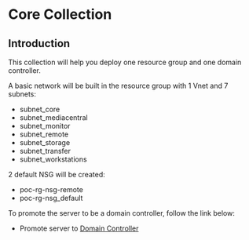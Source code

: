 # Core Collection

## Introduction

This collection will help you deploy one resource group and one domain controller. 

A basic network will be built in the resource group with 1 Vnet and 7 subnets: 

- subnet_core
- subnet_mediacentral
- subnet_monitor
- subnet_remote
- subnet_storage
- subnet_transfer
- subnet_workstations

2 default NSG will be created: 

- poc-rg-nsg-remote
- poc-rg-nsg_default

To promote the server to be a domain controller, follow the link below: 

- Promote server to [Domain Controller](https://computingforgeeks.com/how-to-install-active-directory-domain-services-in-windows-server/)